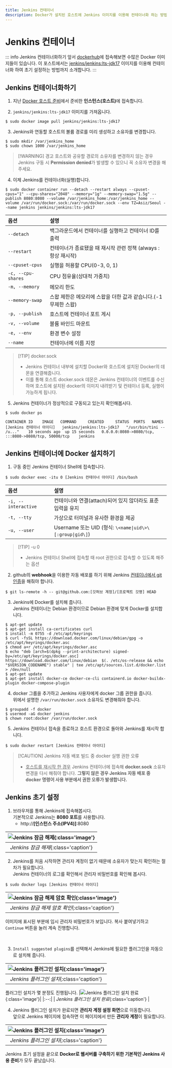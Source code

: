 ```yaml
---
title: Jenkins 컨테이너
description: Docker가 설치된 호스트에 Jenkins 이미지를 이용해 컨테이너화 하는 방법을 소개합니다.
---
```

# Jenkins 컨테이너
::: info Jenkins 컨테이너화하기 앞서
[dockerhub](https://hub.docker.com/)에 접속해보면 수많은 Docker 이미지들이 있습니다.
이 포스트에서는 [jenkins/jenkins:lts-jdk17](https://hub.docker.com/r/jenkins/jenkins) 이미지를 이용해 컨테이너화 하여 초기 설정하는 방법까지 소개합니다.
:::

## Jenkins 컨테이너화하기
1. 지난 [Docker 호스트 준비](/programming/docker/webserver/host)에서 준비한 <b>인스턴스(호스트)</b>에 접속합니다.

2. `jenkins/jenkins:lts-jdk17` 이미지를 가져옵니다.
```shell
$ sudo docker image pull jenkins/jenkins:lts-jdk17
```

3. Jenkins와 연동할 호스트의 볼륨 경로를 미리 생성하고 소유자를 변경합니다.
```shell
$ sudo mkdir /var/jenkins_home
$ sudo chown 1000 /var/jenkins_home
```
> [!WARNING] 경고
> 호스트와 공유할 경로의 소유자를 변경하지 않는 경우 Jenkins 구동 시 **Permission denied**가 발생할 수 있으니 꼭 소유자 변경을 해주세요.

4. 이제 Jenkins를 컨테이너화(실행)합니다.
```shell
$ sudo docker container run --detach --restart always --cpuset-cpus="1" --cpu-shares="2048" --memory="1g" --memory-swap="1.5g" --publish 8080:8080 --volume /var/jenkins_home:/var/jenkins_home --volume /var/run/docker.sock:/var/run/docker.sock --env TZ=Asiz/Seoul --name jenkins jenkins/jenkins:lts-jdk17
```
|옵션|설명|
|:-|:-|
|`--detach`|백그라운드에서 컨테이너를 실행하고 컨테이너 ID를 출력|
|`--restart`|컨테이너가 종료됐을 때 재시작 관련 정책 (always : 항상 재시작)|
|`--cpuset-cpus`|실행을 허용할 CPU(0-3, 0, 1)|
|`-c, --cpu-shares`|CPU 점유율(상대적 가중치)|
|`-m, --memory`|메모리 한도|
|`--memory-swap`|스왑 제한은 메모리에 스왑을 더한 값과 같습니다.(-1 무제한 스왑)|
|`-p, --publish`|호스트에 컨테이너 포트 게시|
|`-v, --volume`|볼륨 바인드 마운트|
|`-e, --env`|환경 변수 설정|
|`--name`|컨테이너에 이름 지정|

> [!TIP] docker.sock
> - Jenkins 컨테이너 내부에 설치할 Docker와 호스트에 설치된 Docker의 데몬을 연결해줍니다.
> - 이를 통해 호스트 docker.sock 데몬은 Jenkins 컨테이너의 이벤트를 수신하며 호스트에 설치된 docker의 이미지 내려받기 및 컨테이너 등록, 실행이 가능하게 됩니다.

5. Jenkins 컨테이너가 정상적으로 구동되고 있는지 확인해봅시다.
```shell
$ sudo docker ps

CONTAINER ID    IMAGE   COMMAND     CREATED     STATUS  PORTS   NAMES
[Jenkins 컨테이너 아이디]   jenkins/jenkins:lts-jdk17   "/usr/bin/tini -- /u..."    10 seconds ago  up 15 seconds   0.0.0.0:8080->8080/tcp, :::8080->8080/tcp, 50000/tcp    jenkins
```

## Jenkins 컨테이너에 Docker 설치하기
1. 구동 중인 Jenkins 컨테이너 Shell에 접속합니다.
```shell
$ sudo docker exec -itu 0 [Jenkins 컨테이너 아이디] /bin/bash
```
|옵션|설명|
|:-|:-|
|`-i, --interactive`|컨테이너와 연결(attach)되어 있지 않더라도 표준 입력을 유지|
|`-t, --tty`|가상으로 터미널과 유사한 환경을 제공|
|`-u, --user`|Username 또는 UID (형식: `\<name\|uid\>\[:group\|gid\]`)|

> [!TIP] -u 0
> - Jenkins 컨테이너 Shell에 접속할 때 root 권한으로 접속할 수 있도록 해주는 옵션

2. github의 **webhook**을 이용한 자동 배포를 하기 위해 Jenkins <u>컨테이너에서 git 인증</u>을 해줘야 합니다.
```shell
$ git ls-remote -h -- git@github.com:[깃허브 계정]/[프로젝트 깃명] HEAD
```

3. Jenkins에 Docker를 설치해 줍니다.\
    Jenkins 컨테이너는 Debian 환경이므로 Debian 환경에 맞게 Docker를 설치합니다.
```shell
$ apt-get update
$ apt-get install ca-certificates curl
$ install -m 0755 -d /etc/apt/keyrings
$ curl -fsSL https://download.docker.com/linux/debian/gpg -o /etc/apt/keyrings/docker.asc
$ chmod a+r /etc/apt/keyrings/docker.asc
$ echo "deb [arch=$(dpkg --print-architecture) signed-by=/etc/apt/keyrings/docker.asc] https://download.docker.com/linux/debian  $(. /etc/os-release && echo "$VERSION_CODENAME") stable" | tee /etc/apt/sources.list.d/docker.list > /dev/null
$ apt-get update
$ apt-get install docker-ce docker-ce-cli containerd.io docker-buildx-plugin docker-compose-plugin
```

4. docker 그룹을 추가하고 Jenkins 사용자에게 docker 그룹 권한을 줍니다.\
    위에서 설명한 `/var/run/docker.sock` 소유자도 변경해줘야 합니다.
```shell
$ groupadd -f docker
$ usermod -aG docker jenkins
$ chown root:docker /var/run/docker.sock
```

5. Jenkins 컨테이너 접속을 종료하고 호스트 환경으로 돌아와 Jenkins를 재시작 합니다.
```shell
$ sudo docker restart [Jenkins 컨테이너 아이디]
```

> [!CAUTION] Jenkins 자동 배포 빌드 중 docker 실행 권한 오류
> - <u>호스트를 재시작 한 경우</u> Jenkins 컨테이너에 접속해 **docker.sock** 소유자 변경을 다시 해줘야 합니다. **그렇지 않은 경우 Jenkins 자동 배포 중 docker 명령어 사용 부분에서 권한 오류가 발생합니다.**

## Jenkins 초기 설정
1. 브라우저를 통해 Jenkins에 접속해봅시다.\
    기본적으로 Jenkins는 **8080 포트**를 사용합니다.
    - http://**[인스턴스 주소(IPV4)]**:8080

|![Jenkins 잠금 해제](./images/jenkins/jenkins03.webp){:class='image'}|
|:--:|
| *Jenkins 잠금 해제*{:class='caption'} |

2. Jenkins를 처음 시작하면 관리자 계정이 없기 때문에 소유자가 맞는지 확인하는 절차가 필요합니다.\
    Jenkins 컨테이너의 로그를 확인해서 관리자 비밀번호를 확인해 봅시다.
```shell
$ sudo docker logs [Jenkins 컨테이너 아이디]
```
|![Jenkins 잠금 해제 암호 확인](./images/jenkins/jenkins01.webp){:class='image'}|
|:--:|
| *Jenkins 잠금 해제 암호 확인*{:class='caption'} |

이미지에 표시된 부분에 임시 관리자 비밀번호가 보입니다. 복사 붙여넣기하고 `Continue` 버튼을 눌러 계속 진행합니다.

<br />

3. `Install suggested plugins`를 선택해서 Jenkins에 필요한 플러그인을 자동으로 설치해 줍니다.

|![Jenkins 플러그인 설치](./images/jenkins/jenkins04.webp){:class='image'}|
|:--:|
| *Jenkins 플러그인 설치*{:class='caption'} |

플러그인 설치가 몇 분정도 진행됩니다.
|![Jenkins 플러그인 설치 완료](./images/jenkins/jenkins06.webp){:class='image'}|
|:--:|
| *Jenkins 플러그인 설치 완료*{:class='caption'} |

4. Jenkins 플러그인 설치가 완료되면 **관리자 계정 설정 화면**으로 이동합니다.\
    앞으로 Jenkins 페이지에 접속하면 이 페이지에서 만든 **관리자 계정**이 필요합니다.

|![Jenkins 플러그인 설치](./images/jenkins/jenkins07.webp){:class='image'}|
|:--:|
| *Jenkins 플러그인 설치*{:class='caption'} |

Jenkins 초기 설정을 끝으로 **Docker로 웹서버를 구축하기 위한 기본적인 Jenkins 사용 준비**가 모두 끝났습니다.